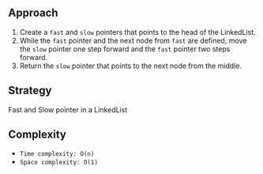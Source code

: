 ## Approach

1. Create a `fast` and `slow` pointers that points to the head of the LinkedList.
2. While the `fast` pointer and the next node from `fast` are defined, move the `slow` pointer one step forward and the `fast` pointer two steps forward.
3. Return the `slow` pointer that points to the next node from the middle.

## Strategy

Fast and Slow pointer in a LinkedList

## Complexity

- `Time complexity: O(n)`
- `Space complexity: O(1)`
